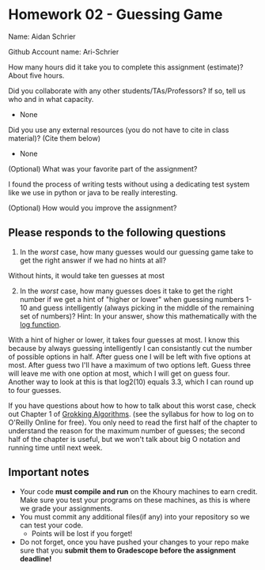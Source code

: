 # Homework 02 - Guessing Game

Name: Aidan Schrier

Github Account name: Ari-Schrier

How many hours did it take you to complete this assignment (estimate)? About five hours.

Did you collaborate with any other students/TAs/Professors? If so, tell us who and in what capacity.  
- None


Did you use any external resources (you do not have to cite in class material)? (Cite them below)  
- None


(Optional) What was your favorite part of the assignment? 

I found the process of writing tests without using a dedicating test system like we use in python or java to be really interesting.

(Optional) How would you improve the assignment? 

## Please responds to the following questions

1. In the *worst* case, how many guesses would our guessing game take to get the right answer if we had no hints at all?

Without hints, it would take ten guesses at most



2. In the *worst* case, how many guesses does it take to get the right number if we get a hint of "higher or lower" when guessing numbers 1-10 and guess intelligently (always picking in the middle of the remaining set of numbers)?
Hint: In your answer, show this mathematically with the [log function](https://www.mathsisfun.com/algebra/logarithms.html).

With a hint of higher or lower, it takes four guesses at most. I know this because by always guessing intelligently I can consistantly cut the number of possible options in half. After guess one I will be left with five options at most. After guess two I'll have a maximum of two options left. Guess three will leave me with one option at most, which I will get on guess four. Another way to look at this is that log2(10) equals 3.3, which I can round up to four guesses.


If you have questions about how to how to talk about this worst case, check out Chapter 1 of [Grokking Algorithms](https://www.oreilly.com/library/view/grokking-algorithms/9781617292231/).  (see the syllabus for how to log on to O'Reilly Online for free). You only need to read the first half of the chapter to understand the reason for the maximum number of guesses; the second half of the chapter is useful, but we won't talk about big O notation and running time until next week. 

## Important notes

* Your code **must compile and run** on the Khoury machines to earn credit. Make sure you test your programs on these machines, as this is where we grade your assignments.
* You must commit any additional files(if any) into your repository so we can test your code.
  * Points will be lost if you forget!
* Do not forget, once you have pushed your changes to your repo make sure that you **submit them to Gradescope before the assignment deadline!**

